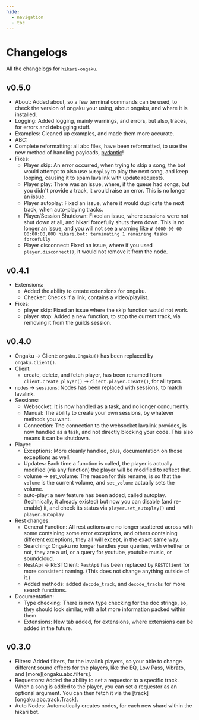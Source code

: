 ```yaml
---
hide:
  - navigation
  - toc
---
```


# Changelogs

All the changelogs for `hikari-ongaku`.

## **v0.5.0**

 - About: Added about, so a few terminal commands can be used, to check the version of ongaku your using, about ongaku, and where it is installed.
 - Logging: Added logging, mainly warnings, and errors, but also, traces, for errors and debugging stuff.
 - Examples: Cleaned up examples, and made them more accurate.
 - ABC:
  - Complete reformatting: all abc files, have been reformatted, to use the new method of handling payloads, [pydantic](https://docs.pydantic.dev/)!
 - Fixes:
    - Player skip: An error occurred, when trying to skip a song, the bot would attempt to also use `autoplay` to play the next song, and keep looping, causing it to spam lavalink with update requests.
    - Player play: There was an issue, where, if the queue had songs, but you didn't provide a track, it would raise an error. This is no longer an issue.
    - Player autoplay: Fixed an issue, where it would duplicate the next track, when auto-playing tracks.
    - Player/Session Shutdown: Fixed an issue, where sessions were not shut down at all, and hikari forcefully shuts them down. This is no longer an issue, and you will not see a warning like `W 0000-00-00 00:00:00,000 hikari.bot: terminating 1 remaining tasks forcefully`
    - Player disconnect: Fixed an issue, where if you used `player.disconnect()`, it would not remove it from the node.

## **v0.4.1**
 - Extensions:
   - Added the ability to create extensions for ongaku.
   - Checker: Checks if a link, contains a video/playlist.
 - Fixes:
   - player skip: Fixed an issue where the skip function would not work.
   - player stop: Added a new function, to stop the current track, via removing it from the guilds session.

## **v0.4.0**
 - Ongaku -> Client: `ongaku.Ongaku()` has been replaced by `ongaku.Client()`.
 - Client:
    - create, delete, and fetch player, has been renamed from `client.create_player()` -> `client.player.create()`, for all types.
 - `nodes` -> `sessions`: Nodes has been replaced with sessions, to match lavalink.
 - Sessions:
    - Websocket: It is now handled as a task, and no longer concurrently.
    - Manual: The ability to create your own sessions, by whatever methods you want.
    - Connection: The connection to the websocket lavalink provides, is now handled as a task, and not directly blocking your code. This also means it can be shutdown.
 - Player:
    - Exceptions: More cleanly handled, plus, documentation on those exceptions as well.
    - Updates: Each time a function is called, the player is actually modified (via any function) the player will be modified to reflect that.
    - volume -> set_volume: The reason for this rename, is so that the `volume` is the current volume, and `set_volume` actually sets the volume.
    - auto-play: a new feature has been added, called autoplay. (technically, it already existed) but now you can disable (and re-enable) it, and check its status via `player.set_autoplay()` and `player.autoplay`
 - Rest changes:
    - General Function: All rest actions are no longer scattered across with some containing some error exceptions, and others containing different exceptions, they all will except, in the exact same way.
    - Searching: Ongaku no longer handles your queries, with whether or not, they are a url, or a query for youtube, youtube music, or soundcloud.
    - RestApi -> RESTClient: `RestApi` has been replaced by `RESTClient` for more consistent naming. (This does not change anything outside of it.)
    - Added methods: added `decode_track`, and `decode_tracks` for more search functions.
 - Documentation:
    - Type checking: There is now type checking for the doc strings, so, they should look similar, with a lot more information packed within them.
    - Extensions: New tab added, for extensions, where extensions can be added in the future.

## **v0.3.0**
 - Filters: Added filters, for the lavalink players, so your able to change different sound effects for the players, like the EQ, Low Pass, Vibrato, and [more][ongaku.abc.filters].
 - Requestors: Added the ability to set a requestor to a specific track. When a song is added to the player, you can set a requestor as an optional argument. You can then fetch it via the [track][ongaku.abc.track.Track].
 - Auto Nodes: Automatically creates nodes, for each new shard within the hikari bot.